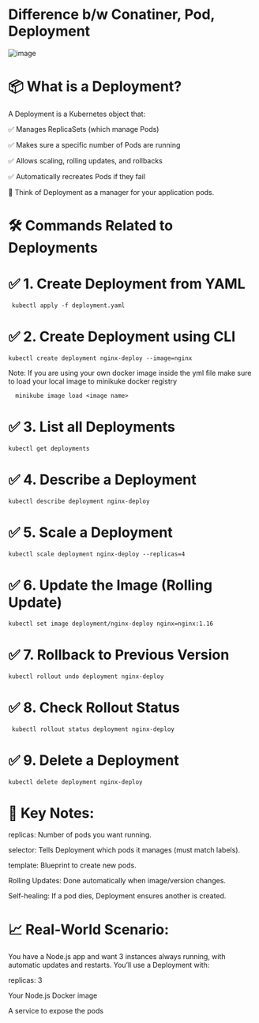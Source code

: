 # Difference b/w Conatiner, Pod, Deployment

![image](https://github.com/user-attachments/assets/8181e314-5f16-4f48-85da-7cae50b10ffb)

# 📦 What is a Deployment?

A Deployment is a Kubernetes object that:

✅ Manages ReplicaSets (which manage Pods)

✅ Makes sure a specific number of Pods are running

✅ Allows scaling, rolling updates, and rollbacks

✅ Automatically recreates Pods if they fail

🔁 Think of Deployment as a manager for your application pods.


# 🛠️ Commands Related to Deployments

# ✅ 1. Create Deployment from YAML

     kubectl apply -f deployment.yaml

# ✅ 2. Create Deployment using CLI

    kubectl create deployment nginx-deploy --image=nginx

Note: If you are using your own docker image inside the yml file make sure to load your local image to minikuke docker registry

      minikube image load <image name>


# ✅ 3. List all Deployments

    kubectl get deployments

# ✅ 4. Describe a Deployment

    kubectl describe deployment nginx-deploy

# ✅ 5. Scale a Deployment

    kubectl scale deployment nginx-deploy --replicas=4

# ✅ 6. Update the Image (Rolling Update)

    kubectl set image deployment/nginx-deploy nginx=nginx:1.16

# ✅ 7. Rollback to Previous Version

    kubectl rollout undo deployment nginx-deploy

# ✅ 8. Check Rollout Status

     kubectl rollout status deployment nginx-deploy

# ✅ 9. Delete a Deployment

    kubectl delete deployment nginx-deploy

# 🧠 Key Notes:

replicas: Number of pods you want running.

selector: Tells Deployment which pods it manages (must match labels).

template: Blueprint to create new pods.

Rolling Updates: Done automatically when image/version changes.

Self-healing: If a pod dies, Deployment ensures another is created.

# 📈 Real-World Scenario:

You have a Node.js app and want 3 instances always running, with automatic updates and restarts. You’ll use a Deployment with:

replicas: 3

Your Node.js Docker image

A service to expose the pods


